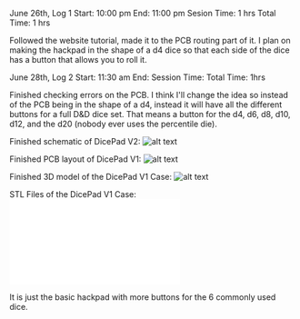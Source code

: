 June 26th, Log 1
Start: 10:00 pm
End: 11:00 pm
Sesion Time: 1 hrs
Total Time: 1 hrs

Followed the website tutorial, made it to the PCB routing part of it. I plan on making the hackpad in the shape of a d4 dice so that each side of the dice has a button that allows you to roll it. 

June 28th, Log 2
Start: 11:30 am
End: 
Session Time:
Total Time: 1hrs

Finished checking errors on the PCB. I think I'll change the idea so instead of the PCB being in the shape of a d4, instead it will have all the different buttons for a full D&D dice set. That means a button for the d4, d6, d8, d10, d12, and the d20 (nobody ever uses the percentile die). 

Finished schematic of DicePad V2:
![alt text](DicePadV1Schematic.png)

Finished PCB layout of DicePad V1:
![alt text](DicePadV1PCB.png)

Finished 3D model of the DicePad V1 Case:
![alt text](DicePadV1CAD.png)

STL Files of the DicePad V1 Case:
![alt text](DicePadV1Case.stl)

It is just the basic hackpad with more buttons for the 6 commonly used dice. 